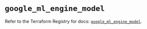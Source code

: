 # `google_ml_engine_model`

Refer to the Terraform Registry for docs: [`google_ml_engine_model`](https://registry.terraform.io/providers/hashicorp/google/6.30.0/docs/resources/ml_engine_model).
